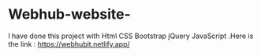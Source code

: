 # Webhub-website-
l have done this project with Html CSS Bootstrap jQuery JavaScript .Here is the link :  https://webhubit.netlify.app/
